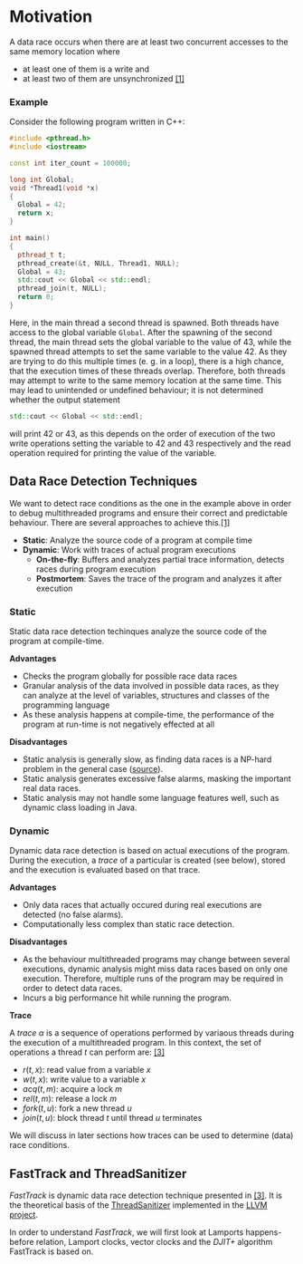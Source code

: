 # Motivation

A data race occurs when there are at least two concurrent accesses to the same memory location where
- at least one of them is a write and
- at least two of them are unsynchronized
[[1]](https://dl.acm.org/doi/abs/10.1145/781498.781529?casa_token=8AmTkNBzhvAAAAAA%3Ajb8pgsNiUyn0ofcbYy01vp8lbZIIF-NwXNh3DxAxHwUXwjkuZ8Y3s44VhcWLlbLTxP5lqQMb7Kh-vQ)

### Example

Consider the following program written in C++:

```cpp
#include <pthread.h>
#include <iostream>

const int iter_count = 100000;

long int Global;
void *Thread1(void *x)
{
  Global = 42;
  return x;
}

int main()
{
  pthread_t t;
  pthread_create(&t, NULL, Thread1, NULL);
  Global = 43;
  std::cout << Global << std::endl;
  pthread_join(t, NULL);
  return 0;
}
```

Here, in the main thread a second thread is spawned. Both threads have access to the global variable `Global`. 
After the spawning of the second thread, the main thread sets the global variable to the value of 43, while the spawned thread attempts to set the same variable to the value 42. As they are trying to do this multiple times (e. g. in a loop), there is a high chance, that the execution times of these threads overlap. Therefore, both threads may attempt to write to the same memory location at the same time. 
This may lead to unintended or undefined behaviour; it is not determined whether the output statement 
```cpp
std::cout << Global << std::endl;
```
will print 42 or 43, as this depends on the order of execution of the two write operations setting the variable to 42 and 43 respectively and the read operation required for printing the value of the variable.

## Data Race Detection Techniques

We want to detect race conditions as the one in the example above in order to debug multithreaded programs and ensure their correct and predictable behaviour. There are several approaches to achieve this.[[1]](https://dl.acm.org/doi/abs/10.1145/781498.781529?casa_token=8AmTkNBzhvAAAAAA%3Ajb8pgsNiUyn0ofcbYy01vp8lbZIIF-NwXNh3DxAxHwUXwjkuZ8Y3s44VhcWLlbLTxP5lqQMb7Kh-vQ)
- **Static**: Analyze the source code of a program at compile time
- **Dynamic**: Work with traces of actual program executions
    - **On-the-fly**: Buffers and analyzes partial trace information, detects races during program execution
    - **Postmortem**: Saves the trace of the program and analyzes it after execution


### Static

Static data race detection techinques analyze the source code of the program at compile-time.

**Advantages**

- Checks the program globally for possible race data races
- Granular analysis of the data involved in possible data races, as they can analyze at the level of variables, structures and classes of the programming language
- As these analysis happens at compile-time, the performance of the program at run-time is not negatively effected at all

**Disadvantages**

- Static analysis is generally slow, as finding data races is a NP-hard problem in the general case ([source](https://www.researchgate.net/publication/2592040_On_the_Complexity_of_Event_Ordering_for_Shared-Memory_Parallel_Program_Executions)).
- Static analysis generates excessive false alarms, masking the important real data races.
- Static analysis may not handle some language features well, such as dynamic class loading in Java.

### Dynamic

Dynamic data race detection is based on actual executions of the program. During the execution, a *trace* of a particular is created (see below), stored and the execution is evaluated based on that trace.

**Advantages**

- Only data races that actually occured during real executions are detected (no false alarms).
- Computationally less complex than static race detection.

**Disadvantages**

- As the behaviour multithreaded programs may change between several executions, dynamic analysis might miss data races based on only one execution. Therefore, multiple runs of the program may be required in order to detect data races.
- Incurs a big performance hit while running the program.

**Trace**

A *trace* $\alpha$ is a sequence of operations performed by variaous threads during the execution of a multithreaded program. In this context, the set of operations a thread $t$ can perform are: [[3]](https://dl.acm.org/doi/abs/10.1145/1543135.1542490?casa_token=Mx7WqwWcF1IAAAAA:n23wZjVnOMFBbqcMWEsuODH-3-JfJMmwJxWGFa9Ihv4vG5IMZ8bajMSkQqRsYxmFi79XG6N5akhd)

- $r(t, x)$: read value from a variable $x$
- $w(t, x)$: write value to a variable $x$
- $acq(t, m)$: acquire a lock $m$
- $rel(t, m)$: release a lock $m$
- $fork(t, u)$: fork a new thread $u$
- $join(t, u)$: block thread $t$ until thread $u$ terminates

We will discuss in later sections how traces can be used to determine (data) race conditions.

## FastTrack and ThreadSanitizer

$\textit{FastTrack}$ is dynamic data race detection technique presented in [[3]](https://dl.acm.org/doi/abs/10.1145/1543135.1542490?casa_token=Mx7WqwWcF1IAAAAA:n23wZjVnOMFBbqcMWEsuODH-3-JfJMmwJxWGFa9Ihv4vG5IMZ8bajMSkQqRsYxmFi79XG6N5akhd). It is the theoretical basis of the [ThreadSanitizer](https://github.com/llvm/llvm-project/tree/main/compiler-rt/lib/tsan) implemented in the [LLVM project](https://llvm.org/).

In order to understand $\textit{FastTrack}$, we will first look at Lamports happens-before relation, Lamport clocks, vector clocks and the  $\textit{DJIT+}$ algorithm FastTrack is based on.